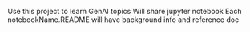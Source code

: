 Use this project to learn GenAI topics
Will share jupyter notebook
Each notebookName.README will have background info and reference doc
